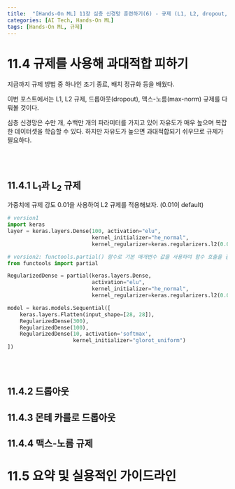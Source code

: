 ```yaml
---
title:  "[Hands-On ML] 11장 심층 신경망 훈련하기(6) - 규제 (L1, L2, dropout, max-norm)"
categories: [AI Tech, Hands-On ML]
tags: [Hands-On ML, 규제]
---
```

# 11.4 규제를 사용해 과대적합 피하기  

지금까지 규제 방법 중 하나인 조기 종료, 배치 정규화 등을 배웠다.  

이번 포스트에서는 L1, L2 규제, 드롭아웃(dropout), 맥스-노름(max-norm) 규제를 다뤄볼 것이다.  

심층 신경망은 수만 개, 수백만 개의 파라미터를 가지고 있어 자유도가 매우 높으며 복잡한 데이터셋을 학습할 수 있다. 하지만 자유도가 높으면 과대적합되기 쉬우므로 규제가 필요하다.



<br>
<br>

## 11.4.1 L<sub>1</sub>과 L<sub>2</sub> 규제  

가중치에 규제 강도 0.01을 사용하여 L2 규제를 적용해보자. (0.01이 default)



```python
# version1
import keras
layer = keras.layers.Dense(100, activation="elu",
                           kernel_initializer="he_normal",
                           kernel_regularizer=keras.regularizers.l2(0.01))
```


```python
# version2: functools.partial() 함수로 기본 매개변수 값을 사용하여 함수 호출을 감싼다.
from functools import partial

RegularizedDense = partial(keras.layers.Dense,
                           activation="elu",
                           kernel_initializer="he_normal",
                           kernel_regularizer=keras.regularizers.l2(0.01))

model = keras.models.Sequential([
    keras.layers.Flatten(input_shape=[28, 28]),
    RegularizedDense(300),
    RegularizedDense(100),
    RegularizedDense(10, activation='softmax',
                     kernel_initializer="glorot_uniform")
])
```
   

<br>
<br>


## 11.4.2 드롭아웃  

## 11.4.3 몬테 카를로 드롭아웃  

## 11.4.4 맥스-노름 규제  

# 11.5 요약 및 실용적인 가이드라인

